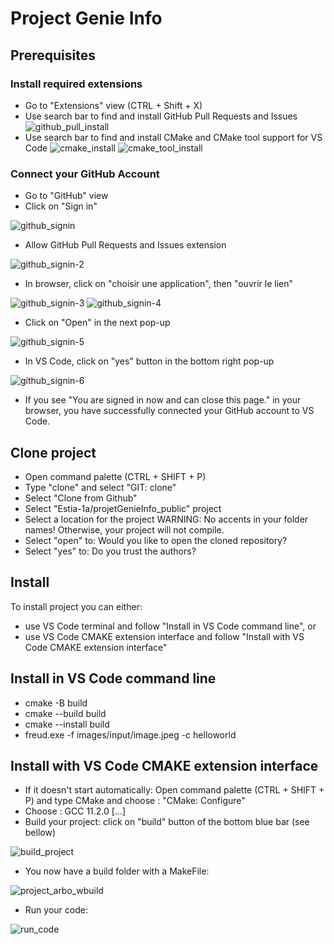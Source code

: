 # Project Genie Info

## Prerequisites

### Install required extensions
- Go to "Extensions" view (CTRL + Shift + X)
- Use search bar to find and install GitHub Pull Requests and Issues
![github_pull_install](https://user-images.githubusercontent.com/16139930/168248657-8267ab92-1e1e-4642-9406-2f02fcc6a6ec.PNG)
- Use search bar to find and install CMake and CMake tool support for VS Code
![cmake_install](https://user-images.githubusercontent.com/16139930/168254129-b86fe4e7-2c5f-4700-a503-41de653d0199.PNG)
![cmake_tool_install](https://user-images.githubusercontent.com/16139930/168254203-dff13fb0-8b27-45ba-889c-482826f0ae47.PNG)

### Connect your GitHub Account
- Go to "GitHub" view
- Click on "Sign in"

![github_signin](https://user-images.githubusercontent.com/16139930/168287171-6991bcf8-392f-46ee-8f3a-4c9b7c6cf46c.png)

- Allow GitHub Pull Requests and Issues extension

![github_signin-2](https://user-images.githubusercontent.com/16139930/168287186-2d974838-f3ee-4db8-a9cb-ffdfec8841a0.png)

- In browser, click on "choisir une application", then "ouvrir le lien"

![github_signin-3](https://user-images.githubusercontent.com/16139930/168287190-3e270d13-c791-475f-881e-ba0f690580d0.png)
![github_signin-4](https://user-images.githubusercontent.com/16139930/168287902-ea2c1f46-ce9b-410d-9724-614188ecc848.png)

- Click on "Open" in the next pop-up

 ![github_signin-5](https://user-images.githubusercontent.com/16139930/168288528-be08caad-12e9-45a0-8640-450214ae2b9c.png)

- In VS Code, click on "yes" button in the bottom right pop-up

![github_signin-6](https://user-images.githubusercontent.com/16139930/168288999-7552057a-a770-46d2-aff7-5772abbc0488.png)

- If you see "You are signed in now and can close this page." in your browser, you have successfully connected your GitHub account to VS Code.

## Clone project 
- Open command palette (CTRL + SHIFT + P)
- Type "clone" and select "GIT: clone"
- Select "Clone from Github"
- Select "Estia-1a/projetGenieInfo_public" project
- Select a location for the project
WARNING: No accents in your folder names! Otherwise, your project will not compile.
- Select "open" to: Would you like to open the cloned repository?
- Select "yes" to: Do you trust the authors?

## Install
To install project you can either:
- use VS Code terminal and follow "Install in VS Code command line", or
- use VS Code CMAKE extension interface and follow "Install with VS Code CMAKE extension interface"

## Install in VS Code command line
- cmake -B build
- cmake --build build
- cmake --install build
- freud.exe -f images/input/image.jpeg -c helloworld

## Install with VS Code CMAKE extension interface
- If it doesn't start automatically: Open command palette (CTRL + SHIFT + P) and type CMake and choose : "CMake: Configure"
- Choose : GCC 11.2.0 [...]
- Build your project: click on "build" button of the bottom blue bar (see bellow)

![build_project](https://user-images.githubusercontent.com/16139930/168253599-978e64ab-c826-49ef-90e4-14e35b41fbbb.png)

- You now have a build folder with a MakeFile:

![project_arbo_wbuild](https://user-images.githubusercontent.com/16139930/168253746-613df728-840f-4d2d-b49f-b675e5d523b1.PNG)

- Run your code:

![run_code](https://user-images.githubusercontent.com/16139930/168266156-eaed4cd2-0fe7-4bed-81d6-afd3b7485dee.png)
